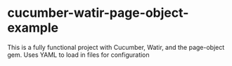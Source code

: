 cucumber-watir-page-object-example
==================================

This is a fully functional project with Cucumber, Watir, and the page-object gem. Uses YAML to load in files for configuration